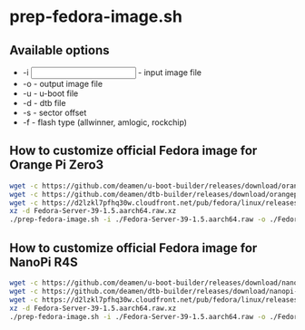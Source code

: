 # prep-fedora-image.sh
## Available options
* -i <input file> - input image file
* -o <output file> - output image file
* -u <u-boot file> - u-boot file
* -d <dtb file> - dtb file
* -s <sector offset> - sector offset
* -f <flash type> - flash type (allwinner, amlogic, rockchip)

## How to customize official Fedora image for Orange Pi Zero3
```bash
wget -c https://github.com/deamen/u-boot-builder/releases/download/orangepi_zero3.v2023.11.7/u-boot_orangepi_zero3.bin
wget -c https://github.com/deamen/dtb-builder/releases/download/orangepi_zero3.v2023.11.7.2/dtb_orangepi_zero3.dtb -O sun50i-h616-orangepi-zero3.dtb
wget -c https://d2lzkl7pfhq30w.cloudfront.net/pub/fedora/linux/releases/39/Server/aarch64/images/Fedora-Server-39-1.5.aarch64.raw.xz
xz -d Fedora-Server-39-1.5.aarch64.raw.xz
./prep-fedora-image.sh -i ./Fedora-Server-39-1.5.aarch64.raw -o ./Fedora-Server-39-1.5.aarch64-opizw3.raw -u  u-boot_orangepi_zero3.bin -s 8 -d sun50i-h616-orangepi-zero3.dtb -f allwinner
```

## How to customize official Fedora image for NanoPi R4S
```bash
wget -c https://github.com/deamen/u-boot-builder/releases/download/nanopi-r4s.v2023.11.7/u-boot_nanopi-r4s.bin
wget -c https://github.com/deamen/dtb-builder/releases/download/nanopi-r4s.v2023.11.7/dtb_nanopi-r4s.dtb -O rk3399-nanopi-r4s.dtb
wget -c https://d2lzkl7pfhq30w.cloudfront.net/pub/fedora/linux/releases/39/Server/aarch64/images/Fedora-Server-39-1.5.aarch64.raw.xz
xz -d Fedora-Server-39-1.5.aarch64.raw.xz
./prep-fedora-image.sh -i ./Fedora-Server-39-1.5.aarch64.raw -o ./Fedora-Server-39-1.5.aarch64-nanopi-r4s.raw -u  u-boot_nanopi-r4s.bin -s 32 -d rk3399-nanopi-r4s.dtb -f rockchip
```